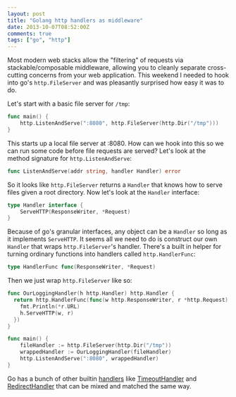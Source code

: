 ```yaml
---
layout: post
title: "Golang http handlers as middleware"
date: 2013-10-07T08:52:00Z
comments: true
tags: ["go", "http"]
---
```


Most modern web stacks allow the "filtering" of requests via stackable/composable middleware, allowing you to cleanly separate cross-cutting concerns from your web application. This weekend I needed to hook into go's ```http.FileServer``` and was pleasantly surprised how easy it was to do.

Let's start with a basic file server for ```/tmp```:

```go main.go
func main() {
    http.ListenAndServe(":8080", http.FileServer(http.Dir("/tmp")))
}
```

This starts up a local file server at :8080. How can we hook into this so we can run some code before file requests are served? Let's look at the method signature for ```http.ListenAndServe```:

```go
func ListenAndServe(addr string, handler Handler) error
```

So it looks like ```http.FileServer``` returns a ```Handler``` that knows how to serve files given a root directory. Now let's look at the ```Handler``` interface:

```go
type Handler interface {
    ServeHTTP(ResponseWriter, *Request)
}
```

Because of go's granular interfaces, any object can be a ```Handler``` so long as it implements ```ServeHTTP```. It seems all we need to do is construct our own ```Handler``` that wraps ```http.FileServer```'s handler. There's a built in helper for turning ordinary functions into handlers called ```http.HandlerFunc```:

```go
type HandlerFunc func(ResponseWriter, *Request)
```

Then we just wrap ```http.FileServer``` like so:

```go main.go
func OurLoggingHandler(h http.Handler) http.Handler {
  return http.HandlerFunc(func(w http.ResponseWriter, r *http.Request) {
    fmt.Println(*r.URL)
    h.ServeHTTP(w, r)
  })
}

func main() {
    fileHandler := http.FileServer(http.Dir("/tmp"))
    wrappedHandler := OurLoggingHandler(fileHandler)
    http.ListenAndServe(":8080", wrappedHandler)
}
```

Go has a bunch of other builtin [handlers](http://golang.org/pkg/net/http/#Handler) like [TimeoutHandler](http://golang.org/pkg/net/http/#TimeoutHandler) and [RedirectHandler](http://golang.org/pkg/net/http/#RedirectHandler) that can be mixed and matched the same way.
